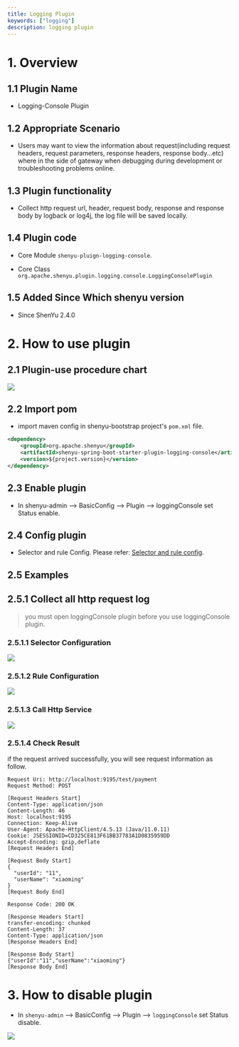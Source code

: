 ```yaml
---
title: Logging Plugin
keywords: ["logging"]
description: logging plugin
---
```


# 1. Overview

## 1.1 Plugin Name

* Logging-Console Plugin

## 1.2 Appropriate Scenario

* Users may want to view the information about request(including request headers, request parameters, response headers, response body...etc) where in the side of gateway when debugging during development or troubleshooting problems online.

## 1.3 Plugin functionality

* Collect http request url, header, request body, response and response body by logback or log4j, the log file will be saved locally. 

## 1.4 Plugin code

* Core Module `shenyu-pluign-logging-console`.

* Core Class `org.apache.shenyu.plugin.logging.console.LoggingConsolePlugin`

## 1.5 Added Since Which shenyu version

* Since ShenYu 2.4.0

# 2. How to use plugin

## 2.1 Plugin-use procedure chart

![](/img/shenyu/plugin/logging/logging-console/loggingConsole-use-en.png)

## 2.2 Import pom

- import maven config in shenyu-bootstrap project's `pom.xml` file.

```xml
<dependency>
    <groupId>org.apache.shenyu</groupId>
    <artifactId>shenyu-spring-boot-starter-plugin-logging-console</artifactId>
    <version>${project.version}</version>
</dependency>
```

## 2.3 Enable plugin

- In shenyu-admin --> BasicConfig --> Plugin --> loggingConsole set Status enable.

## 2.4 Config plugin

* Selector and rule Config. Please refer: [Selector and rule config](../../user-guide/admin-usage/selector-and-rule.md).

## 2.5 Examples

## 2.5.1 Collect all http request log

> you must open loggingConsole plugin before you use loggingConsole plugin.

### 2.5.1.1 Selector Configuration

![](/img/shenyu/plugin/logging/logging-console/log-selector-en.jpg)

### 2.5.1.2 Rule Configuration

![](/img/shenyu/plugin/logging/logging-console/log-rule-en.jpg)

### 2.5.1.3 Call Http Service

![](/img/shenyu/plugin/logging/logging-console/call-service.png)

### 2.5.1.4 Check Result

if the request arrived successfully, you will see request information as follow.

```
Request Uri: http://localhost:9195/test/payment
Request Method: POST

[Request Headers Start]
Content-Type: application/json
Content-Length: 46
Host: localhost:9195
Connection: Keep-Alive
User-Agent: Apache-HttpClient/4.5.13 (Java/11.0.11)
Cookie: JSESSIONID=CD325CE813F61BB37783A1D0835959DD
Accept-Encoding: gzip,deflate
[Request Headers End]

[Request Body Start]
{
  "userId": "11",
  "userName": "xiaoming"
}
[Request Body End]

Response Code: 200 OK

[Response Headers Start]
transfer-encoding: chunked
Content-Length: 37
Content-Type: application/json
[Response Headers End]

[Response Body Start]
{"userId":"11","userName":"xiaoming"}
[Response Body End]
```

# 3. How to disable plugin

- In `shenyu-admin` --> BasicConfig --> Plugin --> `loggingConsole` set Status disable.

![](/img/shenyu/plugin/logging/logging-console/unenable-log-plugin-en.jpg)
